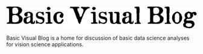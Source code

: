 
![](https://raw.githubusercontent.com/SmilodonCub/basicVisualBlog/main/images/blogtitle.png)

Basic Visual Blog is a home for discussion of basic data science analyses for vision science applications.
